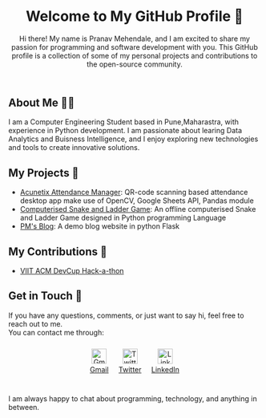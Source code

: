 <!--
**pranavmm14/pranavmm14** is a ✨ _special_ ✨ repository because its `README.md` (this file) appears on your GitHub profile.

Here are some ideas to get you started:

- 🔭 I’m currently working on ...
- 🌱 I’m currently learning ...
- 👯 I’m looking to collaborate on ...
- 🤔 I’m looking for help with ...
- 💬 Ask me about ...
- 📫 How to reach me: ...
- 😄 Pronouns: ...
- ⚡ Fun fact: ...
-->

<!DOCTYPE html>
<html>
  <body>
    <header>
      <h1>Welcome to My GitHub Profile <span>👋</span></h1>
      <p>Hi there! My name is Pranav Mehendale, and I am excited to share my passion for programming and software development with you. This GitHub profile is a collection of some of my personal projects and contributions to the open-source community.</p>
    </header>
    <section>
      <h2>About Me <span>🙋‍♂️</span></h2>
      <p>I am a Computer Engineering Student based in Pune,Maharastra, with experience in Python development. I am passionate about learing Data Analytics and Buisness Intelligence, and I enjoy exploring new technologies and tools to create innovative solutions.</p>
    </section>
    <section>
      <h2>My Projects <span>🚀</span></h2>
      <ul>
        <li><a href="#">Acunetix Attendance Manager</a>: QR-code scanning based attendance desktop app make use of OpenCV, Google Sheets API, Pandas module</li>
        <li><a href="#">Computerised Snake and Ladder Game</a>: An offline computerised Snake and Ladder Game designed in Python programming Language</li>
        <li><a href="https://github.com/pranavmm14/flask-project-blog-page">PM's Blog</a>: A demo blog website in python Flask</li>
      </ul>
      <!--<p>You can find more of my projects on my <a href="#">personal website/blog/portfolio</a> 🌐.</p>-->
    </section>
    <section>
      <h2>My Contributions <span>🤝</span></h2>
      <ul>
        <li><a href="https://github.com/pranavmm14/45_Solution-Makers"> VIIT ACM DevCup Hack-a-thon </a></li>
        <!--<li><a href="#">Contribution 2</a>: Brief description of the contribution</li>
        <li><a href="#">Contribution 3</a>: Brief description of the contribution</li>-->
      </ul>
    </section>
   <section>
     <h2>Get in Touch <span>📲</span></h2>
     <p>If you have any questions, comments, or just want to say hi, feel free to reach out to me. <br>
       You can contact me through: <br>
       <ul style="list-style: none; padding: 0; display: flex; flex-wrap: wrap; justify-content: center;">
         <li style="text-align: center; margin: 10px;">
           <a href="mailto:pranavmehe14@gmail.com">
             <img src="https://img.icons8.com/fluent/48/000000/gmail-new.png" alt="Gmail" width="30" height="30">
             <br>Gmail
           </a>
         </li>
         <li style="text-align: center; margin: 10px;">
           <a href="https://twitter.com/PM_Mehendale">
             <img src="https://img.icons8.com/color/48/000000/twitter.png" alt="Twitter" width="30" height="30">
             <br>Twitter
           </a>
         </li>
         <li style="text-align: center; margin: 10px;">
           <a href="https://www.linkedin.com/in/pranav-mehendale-287730212">
             <img src="https://img.icons8.com/color/48/000000/linkedin.png" alt="LinkedIn" width="30" height="30">
             <br>LinkedIn
           </a>
         </li>
       </ul>
        <br>I am always happy to chat about programming, technology, and anything in between.
     </p>
    </section>

  </body>
</html>

